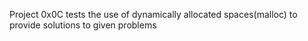 Project 0x0C tests the use of dynamically allocated spaces(malloc) to provide solutions to given problems
